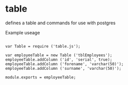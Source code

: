 table
=====

defines a table and commands for use with postgres

Example useage

```node

var Table = require ('table.js');

var employeeTable = new Table ('tblEmployees');
employeeTable.addColumn ('id', 'serial', true);
employeeTable.addColumn ('forename', 'varchar(50)');
employeeTable.addColumn ('surname', 'varchar(50)');

module.exports = employeeTable;

```
